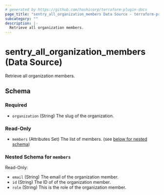 ```yaml
---
# generated by https://github.com/hashicorp/terraform-plugin-docs
page_title: "sentry_all_organization_members Data Source - terraform-provider-sentry"
subcategory: ""
description: |-
  Retrieve all organization members.
---
```


# sentry_all_organization_members (Data Source)

Retrieve all organization members.



<!-- schema generated by tfplugindocs -->
## Schema

### Required

- `organization` (String) The slug of the organization.

### Read-Only

- `members` (Attributes Set) The list of members. (see [below for nested schema](#nestedatt--members))

<a id="nestedatt--members"></a>
### Nested Schema for `members`

Read-Only:

- `email` (String) The email of the organization member.
- `id` (String) The ID of of the organization member.
- `role` (String) This is the role of the organization member.
